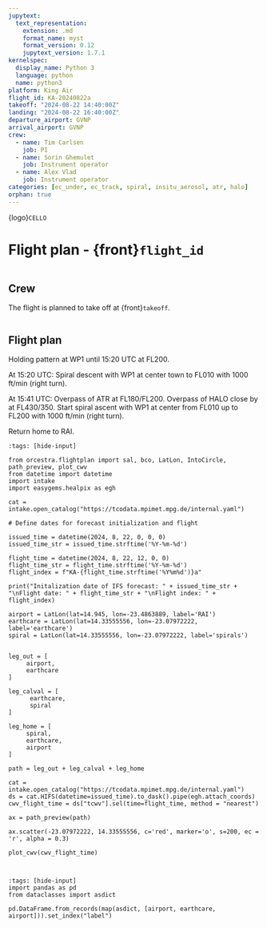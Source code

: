 ```yaml
---
jupytext:
  text_representation:
    extension: .md
    format_name: myst
    format_version: 0.12
    jupytext_version: 1.7.1
kernelspec:
  display_name: Python 3
  language: python
  name: python3
platform: King Air
flight_id: KA-20240822a
takeoff: "2024-08-22 14:40:00Z"
landing: "2024-08-22 16:40:00Z"
departure_airport: GVNP
arrival_airport: GVNP
crew:
  - name: Tim Carlsen
    job: PI
  - name: Sorin Ghemulet
    job: Instrument operator
  - name: Alex Vlad
    job: Instrument operator
categories: [ec_under, ec_track, spiral, insitu_aerosol, atr, halo]
orphan: true
---
```


{logo}`CELLO`

# Flight plan - {front}`flight_id`

```{badges}
```

## Crew

The flight is planned to take off at {front}`takeoff`. 

```{crew}
```

## Flight plan

Holding pattern at WP1 until 15:20 UTC at FL200.

At 15:20 UTC: Spiral descent with WP1 at center town to FL010 with 1000 ft/min (right turn).

At 15:41 UTC: Overpass of ATR at FL180/FL200. Overpass of HALO close by at FL430/350. Start spiral ascent with WP1 at center from FL010 up to FL200 with 1000 ft/min (right turn).

Return home to RAI.

```{code-cell} python3
:tags: [hide-input]

from orcestra.flightplan import sal, bco, LatLon, IntoCircle, path_preview, plot_cwv
from datetime import datetime
import intake
import easygems.healpix as egh

cat = intake.open_catalog("https://tcodata.mpimet.mpg.de/internal.yaml")

# Define dates for forecast initialization and flight

issued_time = datetime(2024, 8, 22, 0, 0, 0)
issued_time_str = issued_time.strftime('%Y-%m-%d')

flight_time = datetime(2024, 8, 22, 12, 0, 0)
flight_time_str = flight_time.strftime('%Y-%m-%d')
flight_index = f"KA-{flight_time.strftime('%Y%m%d')}a"

print("Initalization date of IFS forecast: " + issued_time_str + "\nFlight date: " + flight_time_str + "\nFlight index: " + flight_index)

airport = LatLon(lat=14.945, lon=-23.4863889, label='RAI')
earthcare = LatLon(lat=14.33555556, lon=-23.07972222, label='earthcare')
spiral = LatLon(lat=14.33555556, lon=-23.07972222, label='spirals')


leg_out = [
     airport,
     earthcare
]

leg_calval = [
      earthcare,
      spiral
]

leg_home = [
     spiral,
     earthcare,
     airport
]

path = leg_out + leg_calval + leg_home 

cat = intake.open_catalog("https://tcodata.mpimet.mpg.de/internal.yaml")
ds = cat.HIFS(datetime=issued_time).to_dask().pipe(egh.attach_coords)
cwv_flight_time = ds["tcwv"].sel(time=flight_time, method = "nearest")

ax = path_preview(path)

ax.scatter(-23.07972222, 14.33555556, c='red', marker='o', s=200, ec = 'r', alpha = 0.3)

plot_cwv(cwv_flight_time)



```

```{code-cell} python3
:tags: [hide-input]
import pandas as pd
from dataclasses import asdict

pd.DataFrame.from_records(map(asdict, [airport, earthcare, airport])).set_index("label")
```

